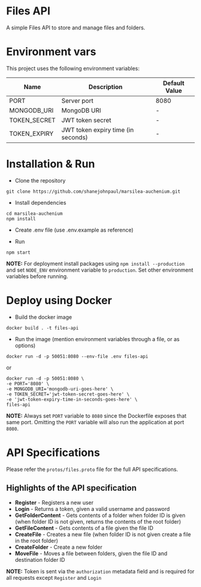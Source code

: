 # Files API

A simple Files API to store and manage files and folders.

# Environment vars

This project uses the following environment variables:

| Name         | Description                        | Default Value |
| ------------ | ---------------------------------- | ------------- |
| PORT         | Server port                        | 8080          |
| MONGODB_URI  | MongoDB URI                        | -             |
| TOKEN_SECRET | JWT token secret                   | -             |
| TOKEN_EXPIRY | JWT token expiry time (in seconds) | -             |

# Installation & Run

- Clone the repository

```
git clone https://github.com/shanejohnpaul/marsilea-auchenium.git
```

- Install dependencies

```
cd marsilea-auchenium
npm install
```

- Create .env file (use .env.example as reference)

- Run

```
npm start
```

**NOTE:** For deployment install packages using `npm install --production` and set `NODE_ENV` environment variable to `production`. Set other environment variables before running.

# Deploy using Docker

- Build the docker image

```
docker build . -t files-api
```

- Run the image (mention environment variables through a file, or as options)

```
docker run -d -p 50051:8080 --env-file .env files-api
```

or

```
docker run -d -p 50051:8080 \
-e PORT='8080' \
-e MONGODB_URI='mongodb-uri-goes-here' \
-e TOKEN_SECRET='jwt-token-secret-goes-here' \
-e 'jwt-token-expiry-time-in-seconds-goes-here' \
files-api
```

**NOTE:** Always set `PORT` variable to `8080` since the Dockerfile exposes that same port. Omitting the `PORT` variable will also run the application at port `8080`.

# API Specifications

Please refer the `protos/files.proto` file for the full API specifications.

## Highlights of the API specification

- **Register** - Registers a new user
- **Login** - Returns a token, given a valid username and password
- **GetFolderContent** - Gets contents of a folder when folder ID is given (when folder ID is not given, returns the contents of the root folder)
- **GetFileContent** - Gets contents of a file given the file ID
- **CreateFile** - Creates a new file (when folder ID is not given create a file in the root folder)
- **CreateFolder** - Create a new folder
- **MoveFile** - Moves a file between folders, given the file ID and destination folder ID

**NOTE:** Token is sent via the `authorization` metadata field and is required for all requests except `Register` and `Login`
